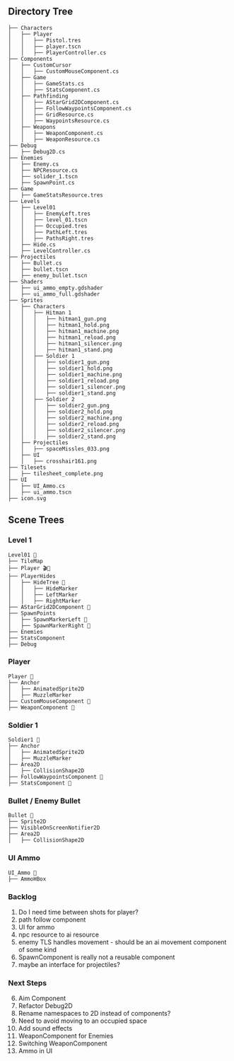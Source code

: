 ## Directory Tree
```Clock Calamity  
├── Characters  
│   ├── Player  
│   │   ├── Pistol.tres  
│   │   ├── player.tscn  
│   │   ├── PlayerController.cs  
├── Components  
│   ├── CustomCursor  
│   │   ├── CustomMouseComponent.cs  
│   ├── Game  
│   │   ├── GameStats.cs  
│   │   ├── StatsComponent.cs  
│   ├── Pathfinding  
│   │   ├── AStarGrid2DComponent.cs  
│   │   ├── FollowWaypointsComponent.cs  
│   │   ├── GridResource.cs  
│   │   ├── WaypointsResource.cs  
│   ├── Weapons  
│   │   ├── WeaponComponent.cs  
│   │   ├── WeaponResource.cs  
├── Debug  
│   ├── Debug2D.cs  
├── Enemies  
│   ├── Enemy.cs  
│   ├── NPCResource.cs  
│   ├── solider_1.tscn  
│   ├── SpawnPoint.cs  
├── Game  
│   ├── GameStatsResource.tres  
├── Levels  
│   ├── Level01  
│   │   ├── EnemyLeft.tres  
│   │   ├── level_01.tscn  
│   │   ├── Occupied.tres  
│   │   ├── PathLeft.tres  
│   │   ├── PathsRight.tres  
│   ├── Hide.cs  
│   ├── LevelController.cs  
├── Projectiles  
│   ├── Bullet.cs  
│   ├── bullet.tscn  
│   ├── enemy_bullet.tscn  
├── Shaders  
│   ├── ui_ammo_empty.gdshader  
│   ├── ui_ammo_full.gdshader  
├── Sprites  
│   ├── Characters  
│   │   ├── Hitman 1  
│   │   │   ├── hitman1_gun.png  
│   │   │   ├── hitman1_hold.png  
│   │   │   ├── hitman1_machine.png  
│   │   │   ├── hitman1_reload.png  
│   │   │   ├── hitman1_silencer.png  
│   │   │   ├── hitman1_stand.png  
│   │   ├── Soldier 1  
│   │   │   ├── soldier1_gun.png  
│   │   │   ├── soldier1_hold.png  
│   │   │   ├── soldier1_machine.png  
│   │   │   ├── soldier1_reload.png  
│   │   │   ├── soldier1_silencer.png  
│   │   │   ├── soldier1_stand.png  
│   │   ├── Soldier 2  
│   │   │   ├── soldier2_gun.png  
│   │   │   ├── soldier2_hold.png  
│   │   │   ├── soldier2_machine.png  
│   │   │   ├── soldier2_reload.png  
│   │   │   ├── soldier2_silencer.png  
│   │   │   ├── soldier2_stand.png  
│   ├── Projectiles  
│   │   ├── spaceMissles_033.png  
│   ├── UI  
│   │   ├── crosshair161.png  
├── Tilesets  
│   ├── tilesheet_complete.png  
├── UI  
│   ├── UI_Ammo.cs  
│   ├── ui_ammo.tscn  
├── icon.svg  
```

## Scene Trees

### Level 1
```
Level01 📜  
├── TileMap  
├── Player 🎬📜  
├── PlayerHides  
│   ├── HideTree 📜  
│   │   ├── HideMarker  
│   │   ├── LeftMarker  
│   │   ├── RightMarker  
├── AStarGrid2DComponent 📜  
├── SpawnPoints  
│   ├── SpawnMarkerLeft 📜  
│   ├── SpawnMarkerRight 📜  
├── Enemies  
├── StatsComponent  
├── Debug  
```

### Player
```
Player 📜  
├── Anchor  
│   ├── AnimatedSprite2D  
│   ├── MuzzleMarker  
├── CustomMouseComponent 📜  
├── WeaponComponent 📜  
```

### Soldier 1
```
Soldier1 📜  
├── Anchor  
│   ├── AnimatedSprite2D  
│   ├── MuzzleMarker  
├── Area2D  
│   ├── CollisionShape2D  
├── FollowWaypointsComponent 📜  
├── StatsComponent 📜  
```

### Bullet / Enemy Bullet
```
Bullet 📜  
├── Sprite2D  
├── VisibleOnScreenNotifier2D  
├── Area2D  
│   ├── CollisionShape2D  
```

### UI Ammo
```
UI_Ammo 📜  
├── AmmoHBox  
```

### Backlog
1. Do I need time between shots for player?
2. path follow component
3. UI for ammo
4. npc resource to ai resource
5. enemy TLS handles movement - should be an ai movement component of some kind
6. SpawnComponent is really not a reusable component
7. maybe an interface for projectiles?

### Next Steps
6. Aim Component
7. Refactor Debug2D
8. Rename namespaces to 2D instead of components?
9. Need to avoid moving to an occupied space
10. Add sound effects
11. WeaponComponent for Enemies
12. Switching WeaponComponent
13. Ammo in UI